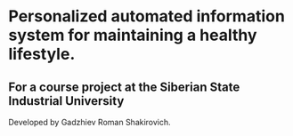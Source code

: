 # Personalized automated information system for maintaining a healthy lifestyle.
## For a course project at the Siberian State Industrial University

Developed by Gadzhiev Roman Shakirovich.

